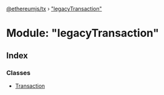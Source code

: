 [@ethereumjs/tx](../README.md) › ["legacyTransaction"](_legacytransaction_.md)

# Module: "legacyTransaction"

## Index

### Classes

* [Transaction](../classes/_legacytransaction_.transaction.md)
